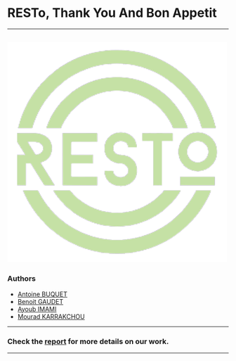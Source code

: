 # RESTo, Thank You And Bon Appetit
---
![](/front-end-resto/src/assets/resto-logo-vert.png)
---
### Authors
- [Antoine BUQUET](https://github.com/antoinebqt)
- [Benoit GAUDET](https://github.com/BenoitGAUDET38)
- [Ayoub IMAMI](https://github.com/AyoubIMAMI)
- [Mourad KARRAKCHOU](https://github.com/MouradKarrakchou)
---
### Check the [report](https://github.com/pns-si5-al-course/soa-marsy-marsy-23-24-team-a/blob/main/CI_Rapport_RESTo.pdf) for more details on our work.
---
